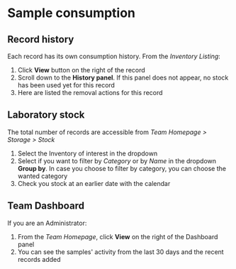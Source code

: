 # Sample consumption

## Record history

Each record has its own consumption history. From the *Inventory Listing*:

1. Click **View** button on the right of the record
2. Scroll down to the **History panel**. If this panel does not appear, no stock has been used yet for this record
3. Here are listed the removal actions for this record

## Laboratory stock

The total number of records are accessible from *Team Homepage > Storage > Stock*

1. Select the Inventory of interest in the dropdown
2. Select if you want to filter by *Category* or by *Name* in the dropdown **Group by**. In case you choose to filter by category, you can choose the wanted category
3. Check you stock at an earlier date with the calendar

## Team Dashboard

If you are an Administrator:

1. From the *Team Homepage*, click **View** on the right of the Dashboard panel
2. You can see the samples' activity from the last 30 days and the recent records added
